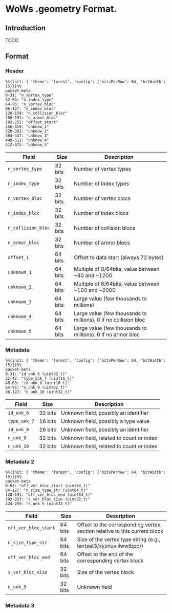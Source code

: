 # WoWs .geometry Format.

## Introduction

TODO

## Format

### Header

```mermaid
%%{init: { 'theme': 'forest', 'config': {'bitsPerRow': 64, 'bitWidth': 15}}}%%
packet-beta
0-31: "n_vertex_type"
32-63: "n_index_type"
64-95: "n_vertex_bloc"
96-127: "n_index_bloc"
128-159: "n_collision_bloc"
160-191: "n_armor_bloc"
192-255: "offset_start"
256-319: "unknow_1"
320-383: "unknow_2"
384-447: "unknow_3"
448-511: "unknow_4"
512-575: "unknow_5"
```

| Field                      | Size    | Description                                                                                     |
|----------------------------|---------|-------------------------------------------------------------------------------------------------|
| `n_vertex_type`            | 32 bits | Number of vertex types                                                                          |
| `n_index_type`             | 32 bits | Number of index types                                                                           |
| `n_vertex_bloc`            | 32 bits | Number of vertex blocs                                                                          |
| `n_index_bloc`             | 32 bits | Number of index blocs                                                                           |
| `n_collision_bloc`         | 32 bits | Number of collision blocs                                                                       |
| `n_armor_bloc`             | 32 bits | Number of armor blocs                                                                           |
| `offset_1`                 | 64 bits | Offset to data start (always 72 bytes)                                                          |
| `unknown_1`                | 64 bits | Multiple of 8/64bits, value between ~80 and ~1200  | offset?                                    |
| `unknown_2`                | 64 bits | Multiple of 8/64bits, value between ~100 and ~2000 | offset?                                    |
| `unknown_3`                | 64 bits | Large value (few thousands to millions) | vertex count?                                         |
| `unknown_4`                | 64 bits | Large value (few thousands to millions), 0 if no collision bloc | vertex count collision block? |
| `unknown_5`                | 64 bits | Large value (few thousands to millions), 0 if no armor bloc     | vertex count armor block?     |

### Metadata

```mermaid
%%{init: { 'theme': 'forest', 'config': {'bitsPerRow': 64, 'bitWidth': 15}}}%%
packet-beta
0-31: "id_unk_6 (uint32_t)"
32-47: "type_unk_7 (uint16_t)"
48-63: "id_unk_8 (uint16_t)"
64-95: "n_unk_9 (uint32_t)"
96-127: "n_unk_10 (uint32_t)"
```

| Field           | Size      | Description                              |
|-----------------|-----------|------------------------------------------|
| `id_unk_6`      | 32 bits   | Unknown field, possibly an identifier    |
| `type_unk_7`    | 16 bits   | Unknown field, possibly a type value     |
| `id_unk_8`      | 16 bits   | Unknown field, possibly an identifier    |
| `n_unk_9`       | 32 bits   | Unknown field, related to count or index |
| `n_unk_10`      | 32 bits   | Unknown field, related to count or index |


### Metadata 2

```
%%{init: { 'theme': 'forest', 'config': {'bitsPerRow': 64, 'bitWidth': 15}}}%%
packet-beta
0-63: "off_ver_bloc_start (uint64_t)"
64-127: "n_size_type_str (uint64_t)"
128-191: "off_ver_bloc_end (uint64_t)"
192-223: "s_ver_bloc_size (uint32_t)"
224-255: "n_unk_5 (uint32_t)"
```

| Field                | Size      | Description                                                                         |
|----------------------|-----------|-------------------------------------------------------------------------------------|
| `off_ver_bloc_start` | 64 bits   | Offset to the corresponding vertex section relative to this current block           |
| `n_size_type_str`    | 64 bits   | Size of the vertex type string (e.g., len(set3/xyznuviiiwwtbpc))                    |
| `off_ver_bloc_end`   | 64 bits   | Offset to the end of the corresponding vertex block                                 |
| `s_ver_bloc_size`    | 32 bits   | Size of the vertex block                                                            |
| `n_unk_5`            | 32 bits   | Unknown field                                                                       |

### Metadata 3


